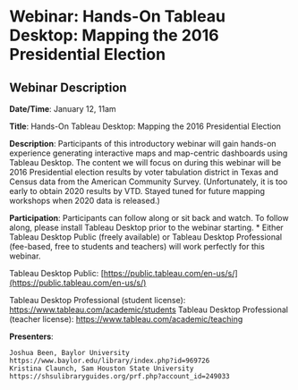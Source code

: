 # Webinar: Hands-On Tableau Desktop: Mapping the 2016 Presidential Election

## Webinar Description

**Date/Time**: January 12, 11am

**Title**: Hands-On Tableau Desktop: Mapping the 2016 Presidential Election

**Description**: Participants of this introductory webinar will gain hands-on experience generating interactive maps and map-centric dashboards using Tableau Desktop. The content we will focus on during this webinar will be 2016 Presidential election results by voter tabulation district in Texas and Census data from the American Community Survey. (Unfortunately, it is too early to obtain 2020 results by VTD. Stayed tuned for future mapping workshops when 2020 data is released.)

**Participation**: Participants can follow along or sit back and watch. To follow along, please install Tableau Desktop prior to the webinar starting. * Either Tableau Desktop Public (freely available) or Tableau Desktop Professional (fee-based, free to students and teachers) will work perfectly for this webinar.

Tableau Desktop Public: [https://public.tableau.com/en-us/s/](https://public.tableau.com/en-us/s/)

Tableau Desktop Professional (student license): https://www.tableau.com/academic/students
    Tableau Desktop Professional (teacher license): https://www.tableau.com/academic/teaching

**Presenters**:

    Joshua Been, Baylor University https://www.baylor.edu/library/index.php?id=969726
    Kristina Claunch, Sam Houston State University https://shsulibraryguides.org/prf.php?account_id=249033
